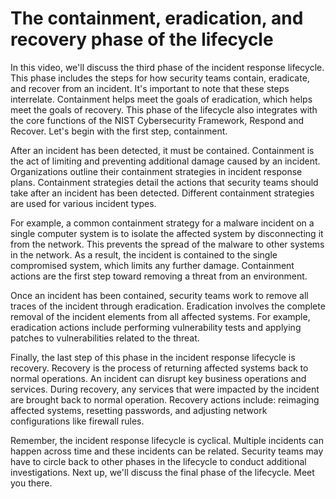 
# The containment, eradication, and recovery phase of the lifecycle

In this video, we'll discuss the third phase of the incident response lifecycle. This phase includes the steps for how security teams contain, eradicate, and recover from an incident. It's important to note that these steps interrelate. Containment helps meet the goals of eradication, which helps meet the goals of recovery. This phase of the lifecycle also integrates with the core functions of the NIST Cybersecurity Framework, Respond and Recover. Let's begin with the first step, containment.

After an incident has been detected, it must be contained. Containment is the act of limiting and preventing additional damage caused by an incident. Organizations outline their containment strategies in incident response plans. Containment strategies detail the actions that security teams should take after an incident has been detected. Different containment strategies are used for various incident types.

For example, a common containment strategy for a malware incident on a single computer system is to isolate the affected system by disconnecting it from the network. This prevents the spread of the malware to other systems in the network. As a result, the incident is contained to the single compromised system, which limits any further damage. Containment actions are the first step toward removing a threat from an environment.

Once an incident has been contained, security teams work to remove all traces of the incident through eradication. Eradication involves the complete removal of the incident elements from all affected systems. For example, eradication actions include performing vulnerability tests and applying patches to vulnerabilities related to the threat.

Finally, the last step of this phase in the incident response lifecycle is recovery. Recovery is the process of returning affected systems back to normal operations. An incident can disrupt key business operations and services. During recovery, any services that were impacted by the incident are brought back to normal operation. Recovery actions include: reimaging affected systems, resetting passwords, and adjusting network configurations like firewall rules.

Remember, the incident response lifecycle is cyclical. Multiple incidents can happen across time and these incidents can be related. Security teams may have to circle back to other phases in the lifecycle to conduct additional investigations. Next up, we'll discuss the final phase of the lifecycle. Meet you there.

